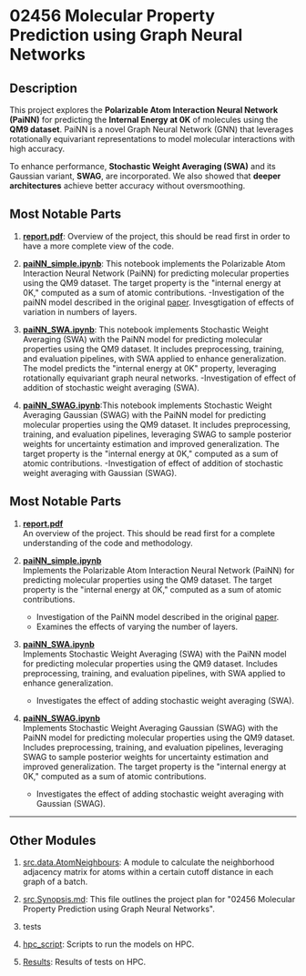 # 02456 Molecular Property Prediction using Graph Neural Networks
## Description
This project explores the **Polarizable Atom Interaction Neural Network (PaiNN)** for predicting the **Internal Energy at 0K** of molecules using the **QM9 dataset**. PaiNN is a novel Graph Neural Network (GNN) that leverages rotationally equivariant representations to model molecular interactions with high accuracy. 

To enhance performance, **Stochastic Weight Averaging (SWA)** and its Gaussian variant, **SWAG**, are incorporated. We also showed that **deeper architectures** achieve better accuracy without oversmoothing.


## Most Notable Parts

1. **[report.pdf](report.pdf)**: Overview of the project, this should be read first in order to have a more complete view of the code.
   
2. **[paiNN_simple.ipynb](paiNN_simple.ipynb)**:  This notebook implements the Polarizable Atom Interaction Neural Network (PaiNN) for predicting molecular properties using the QM9 dataset. The target property is the "internal energy at 0K," computed as a sum of atomic contributions.
   -Investigation of the paiNN model described in the original [paper](https://arxiv.org/pdf/2102.03150). Invesgtigation of effects of variation in numbers of layers.

4. **[paiNN_SWA.ipynb](paiNN_SWA.ipynb)**: This notebook implements Stochastic Weight Averaging (SWA) with the PaiNN model for predicting molecular properties using the QM9 dataset. It includes preprocessing, training, and evaluation pipelines, with SWA applied to enhance generalization. The model predicts the "internal energy at 0K" property, leveraging rotationally equivariant graph neural networks.
   -Investigation of effect of addition of stochastic weight averaging (SWA).  

6. **[paiNN_SWAG.ipynb](paiNN_SWAG.ipynb)**:This notebook implements Stochastic Weight Averaging Gaussian (SWAG) with the PaiNN model for predicting molecular properties using the QM9 dataset. It includes preprocessing, training, and evaluation pipelines, leveraging SWAG to sample posterior weights for uncertainty estimation and improved generalization. The target property is the "internal energy at 0K," computed as a sum of atomic contributions.
      -Investigation of effect of addition of stochastic weight averaging with Gaussian (SWAG).

## Most Notable Parts

1. **[report.pdf](report.pdf)**  
   An overview of the project. This should be read first for a complete understanding of the code and methodology.

2. **[paiNN_simple.ipynb](paiNN_simple.ipynb)**  
   Implements the Polarizable Atom Interaction Neural Network (PaiNN) for predicting molecular properties using the QM9 dataset. The target property is the "internal energy at 0K," computed as a sum of atomic contributions.  
   - Investigation of the PaiNN model described in the original [paper](https://arxiv.org/pdf/2102.03150).  
   - Examines the effects of varying the number of layers.

3. **[paiNN_SWA.ipynb](paiNN_SWA.ipynb)**  
   Implements Stochastic Weight Averaging (SWA) with the PaiNN model for predicting molecular properties using the QM9 dataset. Includes preprocessing, training, and evaluation pipelines, with SWA applied to enhance generalization.  
   - Investigates the effect of adding stochastic weight averaging (SWA).

4. **[paiNN_SWAG.ipynb](paiNN_SWAG.ipynb)**  
   Implements Stochastic Weight Averaging Gaussian (SWAG) with the PaiNN model for predicting molecular properties using the QM9 dataset. Includes preprocessing, training, and evaluation pipelines, leveraging SWAG to sample posterior weights for uncertainty estimation and improved generalization. The target property is the "internal energy at 0K," computed as a sum of atomic contributions.  
   - Investigates the effect of adding stochastic weight averaging with Gaussian (SWAG).

---

## Other Modules
1. [src.data.AtomNeighbours](src/data/AtomNeighbours.py): A module to calculate the neighborhood adjacency matrix for atoms within a certain cutoff distance in each graph of a batch.

2. [src.Synopsis.md](src/Synopsis.md): This file outlines the project plan for "02456 Molecular Property Prediction using Graph Neural Networks".

3. tests

4. [hpc_script](hpc_script): Scripts to run the models on HPC.

5. [Results](Results): Results of tests on HPC.
